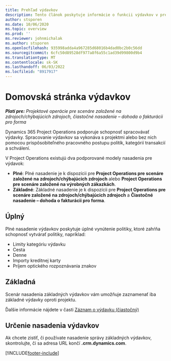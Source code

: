 ```yaml
---
title: Prehľad výdavkov
description: Tento článok poskytuje informácie o funkcii výdavkov v prevádzke projektu.
author: stsporen
ms.date: 10/06/2020
ms.topic: overview
ms.prod: ''
ms.reviewer: johnmichalak
ms.author: stsporen
ms.openlocfilehash: 935998adda4a967285d68016b4dad0bc2b0c56dd
ms.sourcegitcommit: 6cfc50d89528df977a8f6a55c1ad39d99800d9b4
ms.translationtype: MT
ms.contentlocale: sk-SK
ms.lasthandoff: 06/03/2022
ms.locfileid: "8917917"
---
```

# <a name="expense-home-page"></a>Domovská stránka výdavkov

_**Platí pre:** Projektové operácie pre scenáre založené na zdrojoch/chýbajúcich zdrojoch, čiastočné nasadenie – dohoda o fakturácii pro forma_


Dynamics 365 Project Operations podporuje schopnosť spracovávať výdavky. Spracovanie výdavkov sa vykonáva s projektmi alebo bez nich pomocou prispôsobiteľného pracovného postupu politík, kategórií transakcií a schválení.

V Project Operations existujú dva podporované modely nasadenia pre výdavok: 

- **Plné**: Plné nasadenie je k dispozícii pre **Project Operations pre scenáre založené na zdrojoch/chýbajúcich zdrojoch** alebo **Project Operations pre scenáre založené na výrobných zákazkách**.
- **Základné**: Základné nasadenie je k dispozícii pre **Project Operations pre scenáre založené na zdrojoch/chýbajúcich zdrojoch** a **Čiastočné nasadenie – dohoda o fakturácii pro forma**.

## <a name="full"></a>Úplný 
Plné nasadenie výdavkov poskytuje úplné vynútenie politiky, ktoré zahŕňa schopnosť vytvárať politiky, napríklad:

  - Limity kategóriu výdavku
  - Cesta
  - Denne
  - Importy kreditnej karty
  - Príjem optického rozpoznávania znakov

## <a name="basic"></a>Základná 
Scenár nasadenia základných výdavkov vám umožňuje zaznamenať iba základné výdavky oproti projektu. 

Ďalšie informácie nájdete v časti [Záznam o výdavku (čiastočný)](basic-expense.md)

## <a name="determine-your-expense-deployment"></a>Určenie nasadenia výdavkov
Ak chcete zistiť, či používate nasadenie správy základných výdavkov, skontrolujte, či sa adresa URL končí **.crm.dynamics.com**. 


[!INCLUDE[footer-include](../includes/footer-banner.md)]